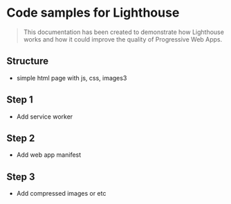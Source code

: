 # Code samples for Lighthouse
> This documentation has been created to demonstrate how Lighthouse works and how it could improve the quality of Progressive Web Apps.

## Structure
- simple html page with js, css, images3

## Step 1
- Add service worker

## Step 2
- Add web app manifest

## Step 3
- Add compressed images or etc
